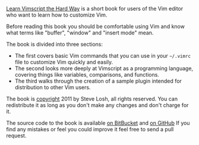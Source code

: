 [Learn Vimscript the Hard Way][book] is a short book for users of the Vim editor
who want to learn how to customize Vim.

Before reading this book you should be comfortable using Vim and know what terms
like "buffer", "window" and "insert mode" mean.

The book is divided into three sections:

* The first covers basic Vim commands that you can use in your `~/.vimrc` file
  to customize Vim quickly and easily.
* The second looks more deeply at Vimscript as a programming language, covering
  things like variables, comparisons, and functions.
* The third walks through the creation of a sample plugin intended for
  distribution to other Vim users.

The book is [copyright][license] 2011 by Steve Losh, all rights reserved.  You
can redistribute it as long as you don't make any changes and don't charge for
it.

The source code to the book is available [on BitBucket][hg] and [on GitHub][git]
If you find any mistakes or feel you could improve it feel free to send a pull
request.

[book]: /
[hg]: http://bitbucket.org/sjl/learnvimscriptthehardway/
[git]: http://github.com/sjl/learnvimscriptthehardway/
[license]: /license.html
